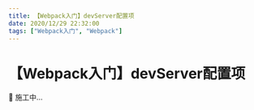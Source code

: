 ```yaml
---
title: 【Webpack入门】devServer配置项
date: 2020/12/29 22:32:00
tags: ["Webpack入门", "Webpack"]
---
```


# 【Webpack入门】devServer配置项

<ClientOnly>
  <display-bar :displayData="$frontmatter"></display-bar>
</ClientOnly>

🚧 施工中...